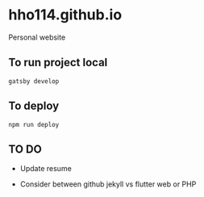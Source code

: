 # hho114.github.io

Personal website

## To run project local

```gatsby develop```

## To deploy

```npm run deploy```

## TO DO

- Update resume

- Consider between github jekyll vs flutter web or PHP
